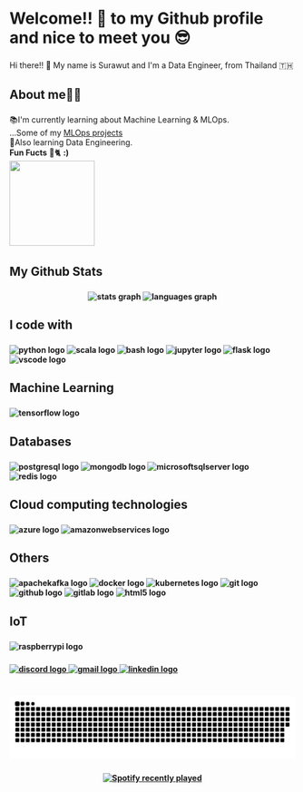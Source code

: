 <h1 aligh="left">Welcome!! 🥳 to my Github profile and nice to meet you 😎</h1>

###

<p align="left">Hi there!! 👋 My name is Surawut and I'm a Data Engineer, from Thailand 🇹🇭</p>

###

<h2 aligh="left">About me😶‍🌫️</h2>

###

<p align="left">📚I'm currently learning about Machine Learning & MLOps.<br>
...Some of my <a href="https://github.com/surawut-jirasaktavee/course-mlops-zoomcamp/tree/main/08-project-capstone">MLOps projects</a><br>
👷Also learning Data Engineering.<br><b>Fun Fucts</b> 🤖🐈 <strong>:)<strong><br>
<img height="150" width="150" src="https://media.giphy.com/media/JIX9t2j0ZTN9S/giphy.gif?cid=ecf05e47h7b45quyekhbrstu7cxu5db7vfxz85rv458hrtcc&rid=giphy.gif&ct=g"/>
</p>

###

###

<h2 align="left">My Github Stats</h2>

###

<div align="center">
  <img src="https://github-readme-stats.vercel.app/api?hide_title=false&hide_rank=false&show_icons=true&include_all_commits=true&count_private=true&disable_animations=false&theme=dracula&locale=en&hide_border=false&username=surawut-jirasaktavee" height="150" alt="stats graph"  />
  <img src="https://github-readme-stats.vercel.app/api/top-langs?locale=en&hide_title=false&layout=compact&card_width=320&langs_count=5&theme=dracula&hide_border=false&username=surawut-jirasaktavee" height="150" alt="languages graph"  />
</div>

###

<h2 align="left">I code with</h2>

###
  
<div align="left">
  <img src="https://cdn.jsdelivr.net/gh/devicons/devicon/icons/python/python-original.svg" height="30" width="42" alt="python logo"  />
  <img src="https://cdn.jsdelivr.net/gh/devicons/devicon/icons/scala/scala-original.svg" height="30" width="42" alt="scala logo"  />
  <img src="https://cdn.jsdelivr.net/gh/devicons/devicon/icons/bash/bash-original.svg" height="30" width="42" alt="bash logo"  />
  <img src="https://cdn.jsdelivr.net/gh/devicons/devicon/icons/jupyter/jupyter-original.svg" height="30" width="42" alt="jupyter logo"  />
  <img src="https://cdn.jsdelivr.net/gh/devicons/devicon/icons/flask/flask-original.svg" height="30" width="42" alt="flask logo"  />
  <img src="https://cdn.jsdelivr.net/gh/devicons/devicon/icons/vscode/vscode-original.svg" height="30" width="42" alt="vscode logo"  />
</div>

###

<h2 aligh="left">Machine Learning</h2>

###

<div align="left">
  <img src="https://cdn.jsdelivr.net/gh/devicons/devicon/icons/tensorflow/tensorflow-original.svg" height="30" width="42" alt="tensorflow logo"  />
</div>

###

<h2 align="left">Databases</h2>  
  
###

<div align="left">
  <img src="https://cdn.jsdelivr.net/gh/devicons/devicon/icons/postgresql/postgresql-original.svg" height="30" width="42" alt="postgresql logo"  />
  <img src="https://cdn.jsdelivr.net/gh/devicons/devicon/icons/mongodb/mongodb-original.svg" height="30" width="42" alt="mongodb logo"  />
  <img src="https://cdn.jsdelivr.net/gh/devicons/devicon/icons/microsoftsqlserver/microsoftsqlserver-plain.svg" height="30" width="42" alt="microsoftsqlserver logo". />
  <img src="https://cdn.jsdelivr.net/gh/devicons/devicon/icons/redis/redis-original.svg" height="30" width="42" alt="redis logo"  />
</div>  
  
###

<h2 align="left">Cloud computing technologies</h2>  
  
###

<div align="left">
  <img src="https://cdn.jsdelivr.net/gh/devicons/devicon/icons/azure/azure-original.svg" height="30" width="42" alt="azure logo"  />
  <img src="https://cdn.jsdelivr.net/gh/devicons/devicon/icons/amazonwebservices/amazonwebservices-original.svg" height="30" width="42" alt="amazonwebservices logo"  />
</div>  
  
###  
  
<h2 align="left">Others</h2>

###
  
<div align="left">
  <img src="https://cdn.jsdelivr.net/gh/devicons/devicon/icons/apachekafka/apachekafka-original.svg" height="30" width="42" alt="apachekafka logo"  />
  <img src="https://cdn.jsdelivr.net/gh/devicons/devicon/icons/docker/docker-original.svg" height="30" width="42" alt="docker logo"  />
  <img src="https://cdn.jsdelivr.net/gh/devicons/devicon/icons/kubernetes/kubernetes-plain.svg" height="30" width="42" alt="kubernetes logo"  />
  <img src="https://cdn.jsdelivr.net/gh/devicons/devicon/icons/git/git-original.svg" height="30" width="42" alt="git logo"  />
  <img src="https://cdn.jsdelivr.net/gh/devicons/devicon/icons/github/github-original.svg" height="30" width="42" alt="github logo"  />
  <img src="https://cdn.jsdelivr.net/gh/devicons/devicon/icons/gitlab/gitlab-original.svg" height="30" width="42" alt="gitlab logo"  />
  <img src="https://cdn.jsdelivr.net/gh/devicons/devicon/icons/html5/html5-original.svg" height="40" width="52" alt="html5 logo"  />
</div>  

###
  
<h2 alight="left">IoT</h2>
  
###
  
<div align="left">
  <img src="https://cdn.jsdelivr.net/gh/devicons/devicon/icons/raspberrypi/raspberrypi-original.svg" height="30" width="42" alt="raspberrypi logo"  />
</div>
  
  
###
  
<div align="left">
  <a href="http://discordapp.com/users/882619111283232769" target="_blank">
    <img src="https://img.shields.io/static/v1?message=Discord&logo=discord&label=&color=7289DA&logoColor=white&labelColor=&style=for-the-badge" height="35" alt="discord logo"  />
  </a>
  <a href="https://mail.google.com/mail/u/?authuser=surawut.jirasaktavee.work@gmail.com" target="_blank">
    <img src="https://img.shields.io/static/v1?message=Gmail&logo=gmail&label=&color=D14836&logoColor=white&labelColor=&style=for-the-badge" height="35" alt="gmail logo"  />
  </a>
  <a href="https://www.linkedin.com/in/surawut-jirasaktavee/" target="_blank">
    <img src="https://img.shields.io/static/v1?message=LinkedIn&logo=linkedin&label=&color=0077B5&logoColor=white&labelColor=&style=for-the-badge" height="35" alt="linkedin logo"  />
  </a>
</div>

###

<br clear="both">

<img src="https://github.com/surawut-jirasaktavee/surawut-jirasaktavee/blob/output/snake.svg" alt="Snake animation" />

###

<div align="center">
  <a href="https://spotify-recently-played-readme.vercel.app/api?user=31ah7lpccvaazobgz2h3uh2ewupq">
    <img src="https://spotify-recently-played-readme.vercel.app/api?user=31ah7lpccvaazobgz2h3uh2ewupq&count=5&unique=True" alt="Spotify recently played"  />
  </a>
</div>

###
